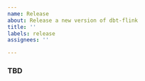 ```yaml
---
name: Release
about: Release a new version of dbt-flink
title: ''
labels: release
assignees: ''

---
```


### TBD
